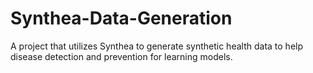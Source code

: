 # Synthea-Data-Generation
A project that utilizes Synthea to generate synthetic health data to help disease detection and prevention for learning models.
